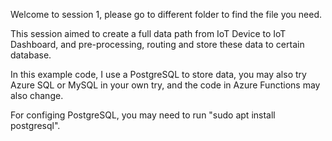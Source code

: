 Welcome to session 1, please go to different folder to find the file you need.

This session aimed to create a full data path from IoT Device to IoT Dashboard, and pre-processing, routing and store these data to certain database.

In this example code, I use a PostgreSQL to store data, you may also try Azure SQL or MySQL in your own try, and the code in Azure Functions may also change.

For configing PostgreSQL, you may need to run "sudo apt install postgresql".